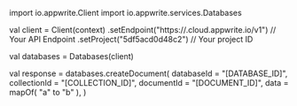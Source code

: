 import io.appwrite.Client
import io.appwrite.services.Databases

val client = Client(context)
    .setEndpoint("https://<REGION>.cloud.appwrite.io/v1") // Your API Endpoint
    .setProject("5df5acd0d48c2") // Your project ID

val databases = Databases(client)

val response = databases.createDocument(
    databaseId = "[DATABASE_ID]",
    collectionId = "[COLLECTION_ID]",
    documentId = "[DOCUMENT_ID]",
    data = mapOf( "a" to "b" ),
)
